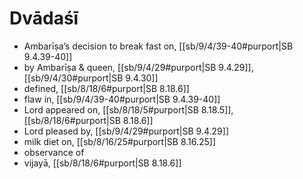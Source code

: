 # Dvādaśī

* Ambarīṣa’s decision to break fast on, [[sb/9/4/39-40#purport|SB 9.4.39-40]]
* by Ambarīṣa & queen, [[sb/9/4/29#purport|SB 9.4.29]], [[sb/9/4/30#purport|SB 9.4.30]]
* defined, [[sb/8/18/6#purport|SB 8.18.6]]
* flaw in, [[sb/9/4/39-40#purport|SB 9.4.39-40]]
* Lord appeared on, [[sb/8/18/5#purport|SB 8.18.5]], [[sb/8/18/6#purport|SB 8.18.6]]
* Lord pleased by, [[sb/9/4/29#purport|SB 9.4.29]]
* milk diet on, [[sb/8/16/25#purport|SB 8.16.25]]
* observance of
* vijayā, [[sb/8/18/6#purport|SB 8.18.6]]
